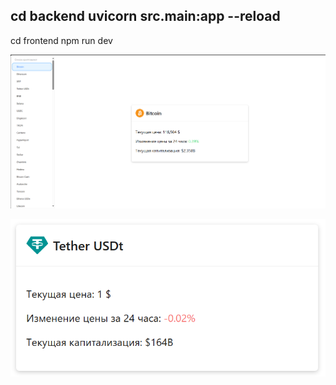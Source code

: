 cd backend
uvicorn src.main:app --reload
---

cd frontend
npm run dev


![img](img/img1.png)

![img](img/img2.png)


